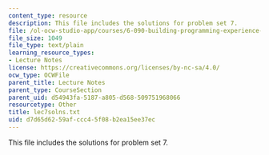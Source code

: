 ```yaml
---
content_type: resource
description: This file includes the solutions for problem set 7.
file: /ol-ocw-studio-app/courses/6-090-building-programming-experience-a-lead-in-to-6-001-january-iap-2005/d7d65d6259afccc45f08b2ea15ee37ec_lec7solns.txt
file_size: 1049
file_type: text/plain
learning_resource_types:
- Lecture Notes
license: https://creativecommons.org/licenses/by-nc-sa/4.0/
ocw_type: OCWFile
parent_title: Lecture Notes
parent_type: CourseSection
parent_uid: d54943fa-5187-a805-d568-509751968066
resourcetype: Other
title: lec7solns.txt
uid: d7d65d62-59af-ccc4-5f08-b2ea15ee37ec
---
```

This file includes the solutions for problem set 7.